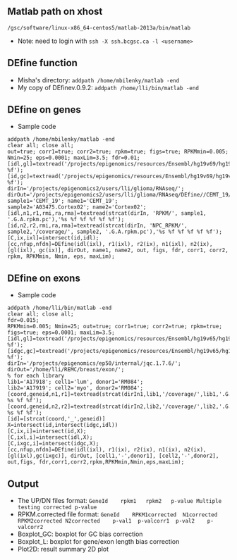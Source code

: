 ## Matlab path on xhost
`/gsc/software/linux-x86_64-centos5/matlab-2013a/bin/matlab`
* Note: need to login with `ssh -X ssh.bcgsc.ca -l <username>`         

## DEfine function
* Misha's directory: `addpath /home/mbilenky/matlab -end`
* My copy of DEfinev.0.9.2: `addpath /home/lli/bin/matlab -end`        

## DEfine on genes
* Sample code        
```
addpath /home/mbilenky/matlab -end
clear all; close all;
out=true; corr1=true; corr2=true; rpkm=true; figs=true; RPKMmin=0.005; Nmin=25; eps=0.0001; maxLim=3.5; fdr=0.01; 
[idl,gl]=textread('/projects/epigenomics/resources/Ensembl/hg19v69/hg19v69_genes.pc.EnsID.length','%s %f');
[id,gc]=textread('/projects/epigenomics/resources/Ensembl/hg19v69/hg19v69_genes.pc.EnsID.GC','%s %f');
dirIn='/projects/epigenomics2/users/lli/glioma/RNAseq/';
dirOut='/projects/epigenomics2/users/lli/glioma/RNAseq/DEfine//CEMT_19/';
sample1='CEMT_19'; name1='CEMT_19';
sample2='A03475.Cortex02'; name2='Cortex02';
[idl,n1,r1,rmi,ra,rma]=textread(strcat(dirIn, 'RPKM/', sample1, '.G.A.rpkm.pc'),'%s %f %f %f %f %f');
[id,n2,r2,rmi,ra,rma]=textread(strcat(dirIn, 'NPC_RPKM/', sample2,'/coverage/', sample2, '.G.A.rpkm.pc'),'%s %f %f %f %f %f');
[C,ix,ixl]=intersect(id,idl);
[cc,nfup,nfdn]=DEfine(idl(ixl), r1(ixl), r2(ix), n1(ixl), n2(ix), [gl(ixl), gc(ix)], dirOut, name1, name2, out, figs, fdr, corr1, corr2, rpkm, RPKMmin, Nmin, eps, maxLim);
```       

## DEfine on exons
* Sample code        
```
addpath /home/lli/bin/matlab -end
clear all; close all;
fdr=0.015;    
RPKMmin=0.005; Nmin=25; out=true; corr1=true; corr2=true; rpkm=true; figs=true; eps=0.0001; maxLim=3.5; 
[idl,gl]=textread('/projects/epigenomics/resources/Ensembl/hg19v65/hg19v65_exons_for_genes.length','%s %f');
[idgc,gc]=textread('/projects/epigenomics/resources/Ensembl/hg19v65/hg19v65_exons_for_genes.GC','%s %f');
dirIn='/projects/epigenomics/ep50/internal/jqc.1.7.6/';
dirOut='/home/lli/REMC/breast/exon/';
% for each library
lib1='A17918'; cell1='lum', donor1='RM084';
lib2='A17919'; cell2='myo', donor2='RM084';
[coord,geneid,n1,r1]=textread(strcat(dirIn1,lib1,'/coverage/',lib1,'.G.exn.A.rpkm'),'%s %s %f %f');
[coord,geneid,n2,r2]=textread(strcat(dirIn2,lib2,'/coverage/',lib2,'.G.exn.A.rpkm'),'%s %s %f %f');
[id]=[strcat(coord,'_',geneid)]
X=intersect(id,intersect(idgc,idl))
[C,ix,i]=intersect(id,X);
[C,ixl,i]=intersect(idl,X);
[C,ixgc,i]=intersect(idgc,X);
[cc,nfup,nfdn]=DEfine(idl(ixl), r1(ix), r2(ix), n1(ix), n2(ix), [gl(ixl),gc(ixgc)], dirOut, [cell1,'-',donor1], [cell2,'-',donor2], out,figs, fdr,corr1,corr2,rpkm,RPKMmin,Nmin,eps,maxLim);
```

## Output 
* The UP/DN files format: `GeneId    rpkm1   rpkm2   p-value Multiple testing corrected p-value`          
* RPKM.corrected file format: `GeneId    RPKM1corrected  N1corrected    RPKM2corrected N2corrected    p-val1  p-valcorr1  p-val2    p-valcorr2`         
* Boxplot_GC: boxplot for GC bias correction        
* Boxplot_L: boxplot for gene/exon length bias correction          
* Plot2D: result summary 2D plot         
